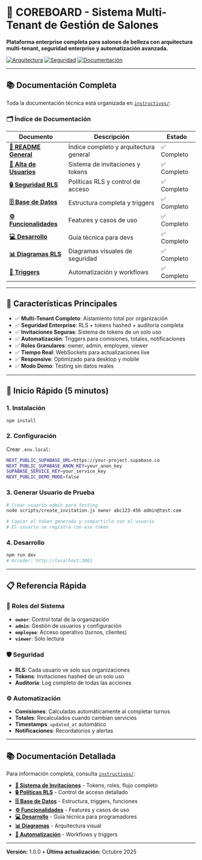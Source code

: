 # 🚀 COREBOARD - Sistema Multi-Tenant de Gestión de Salones

**Plataforma enterprise completa para salones de belleza con arquitectura multi-tenant, seguridad enterprise y automatización avanzada.**

[![Arquitectura](https://img.shields.io/badge/Arquitectura-Multi--Tenant-blue)](instructivos/)
[![Seguridad](https://img.shields.io/badge/Seguridad-RLS--Enterprise-green)](instructivos/seguridad-rls.md)
[![Documentación](https://img.shields.io/badge/Docs-Completa-orange)](instructivos/)

---

## 📚 Documentación Completa

Toda la documentación técnica está organizada en [`instructivos/`](instructivos/):

### 🗂️ Índice de Documentación

| Documento | Descripción | Estado |
|-----------|-------------|---------|
| [**📖 README General**](instructivos/README.md) | Índice completo y arquitectura general | ✅ Completo |
| [**👥 Alta de Usuarios**](instructivos/alta-usuarios.md) | Sistema de invitaciones y tokens | ✅ Completo |
| [**🔒 Seguridad RLS**](instructivos/seguridad-rls.md) | Políticas RLS y control de acceso | ✅ Completo |
| [**🗄️ Base de Datos**](instructivos/base-datos.md) | Estructura completa y triggers | ✅ Completo |
| [**⚙️ Funcionalidades**](instructivos/funcionalidades.md) | Features y casos de uso | ✅ Completo |
| [**💻 Desarrollo**](instructivos/desarrollo.md) | Guía técnica para devs | ✅ Completo |
| [**📊 Diagramas RLS**](instructivos/diagramas-rls.md) | Diagramas visuales de seguridad | ✅ Completo |
| [**🔄 Triggers**](instructivos/triggers-automacion.md) | Automatización y workflows | ✅ Completo |

---

## 🎯 Características Principales

- ✅ **Multi-Tenant Completo**: Aislamiento total por organización
- ✅ **Seguridad Enterprise**: RLS + tokens hashed + auditoría completa
- ✅ **Invitaciones Seguras**: Sistema de tokens de un solo uso
- ✅ **Automatización**: Triggers para comisiones, totales, notificaciones
- ✅ **Roles Granulares**: owner, admin, employee, viewer
- ✅ **Tiempo Real**: WebSockets para actualizaciones live
- ✅ **Responsive**: Optimizado para desktop y mobile
- ✅ **Modo Demo**: Testing sin datos reales

---

## 🚀 Inicio Rápido (5 minutos)

### 1. **Instalación**
```bash
npm install
```

### 2. **Configuración**
Crear `.env.local`:
```bash
NEXT_PUBLIC_SUPABASE_URL=https://your-project.supabase.co
NEXT_PUBLIC_SUPABASE_ANON_KEY=your_anon_key
SUPABASE_SERVICE_KEY=your_service_key
NEXT_PUBLIC_DEMO_MODE=false
```

### 3. **Generar Usuario de Prueba**
```bash
# Crear usuario admin para testing
node scripts/create_invitation.js owner abc123-456 admin@test.com

# Copiar el token generado y compartirlo con el usuario
# El usuario se registra con ese token
```

### 4. **Desarrollo**
```bash
npm run dev
# Acceder: http://localhost:3001
```

---

## 📋 Referencia Rápida

### 🔑 Roles del Sistema
- **`owner`**: Control total de la organización
- **`admin`**: Gestión de usuarios y configuración
- **`employee`**: Acceso operativo (turnos, clientes)
- **`viewer`**: Solo lectura

### 🛡️ Seguridad
- **RLS**: Cada usuario ve solo sus organizaciones
- **Tokens**: Invitaciones hashed de un solo uso
- **Auditoría**: Log completo de todas las acciones

### ⚙️ Automatización
- **Comisiones**: Calculadas automáticamente al completar turnos
- **Totales**: Recalculados cuando cambian servicios
- **Timestamps**: `updated_at` automático
- **Notificaciones**: Recordatorios y alertas

---

## 📚 Documentación Detallada

Para información completa, consulta [`instructivos/`](instructivos/):

- [**👥 Sistema de Invitaciones**](instructivos/alta-usuarios.md) - Tokens, roles, flujo completo
- [**🔒 Políticas RLS**](instructivos/seguridad-rls.md) - Control de acceso detallado
- [**🗄️ Base de Datos**](instructivos/base-datos.md) - Estructura, triggers, funciones
- [**⚙️ Funcionalidades**](instructivos/funcionalidades.md) - Features y casos de uso
- [**💻 Desarrollo**](instructivos/desarrollo.md) - Guía técnica para programadores
- [**📊 Diagramas**](instructivos/diagramas-rls.md) - Arquitectura visual
- [**🔄 Automatización**](instructivos/triggers-automacion.md) - Workflows y triggers

---

**Versión:** 1.0.0 • **Última actualización:** Octubre 2025
  